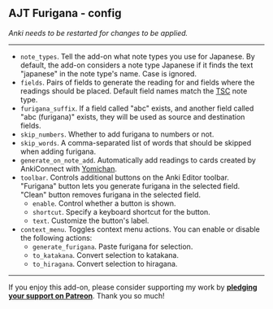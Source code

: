 ## AJT Furigana - config

*Anki needs to be restarted for changes to be applied.*

****

* `note_types`.
Tell the add-on what note types you use for Japanese.
By default, the add-on considers a note type Japanese
if it finds the text "japanese" in the note type's name.
Case is ignored.
* `fields`.
Pairs of fields to generate the reading for
and fields where the readings should be placed.
Default field names match the
[TSC](https://ankiweb.net/shared/info/1557722832)
note type.
* `furigana_suffix`.
If a field called "abc" exists, and another field called "abc
(furigana)" exists, they will be used as source and destination fields.
* `skip_numbers`.
Whether to add furigana to numbers or not.
* `skip_words`.
A comma-separated list of words that should be skipped when adding furigana.
* `generate_on_note_add`.
Automatically add readings to cards created by AnkiConnect with
[Yomichan](https://foosoft.net/projects/yomichan/).
* `toolbar`.
Controls additional buttons on the Anki Editor toolbar.
"Furigana" button lets you generate furigana in the selected field.
"Clean" button removes furigana in the selected field.
    * `enable`.
    Control whether a button is shown.
    * `shortcut`.
    Specify a keyboard shortcut for the button.
    * `text`.
    Customize the button's label.
* `context_menu`.
Toggles context menu actions.
You can enable or disable the following actions:
    * `generate_furigana`.
    Paste furigana for selection.
    * `to_katakana`.
    Convert selection to katakana.
    * `to_hiragana`.
    Convert selection to hiragana.

****

If you enjoy this add-on, please consider supporting my work by
**[pledging your support on Patreon](https://www.patreon.com/bePatron?u=43555128)**.
Thank you so much!
